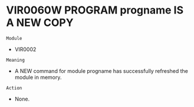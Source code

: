 # VIR0060W PROGRAM progname IS A NEW COPY

`Module`
- VIR0002

`Meaning`
- A NEW command for module progname has successfully refreshed the module in memory.

`Action`
- None.
